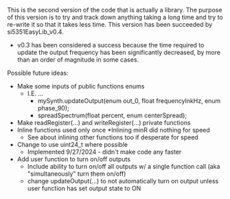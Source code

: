 This is the second version of the code that is actually a library. 
	The purpose of this version is to try and track down anything taking a long time and try to re-write it so that it takes less time.
  This version has been succeeded by si5351EasyLib_v0.4.
   * v0.3 has been considered a success because the time required to update the output frequency has been significantly decreased, by more than an order of magnitude in some cases.

Possible future ideas:
  * Make some inputs of public functions enums
     * I.E. ...
        * mySynth.updateOutput(enum out_0, float frequencyInkHz, enum phase_90);
        * spreadSpectrum(float percent, enum centerSpread);
  * Make readRegister(...) and writeRegister(...) private functions
  * Inline functions used only once
	   *Inlining minR did nothing for speed
     * See about inlining other functions too if desperate for speed
  * Change to use uint24_t where possible
     * Implemented 9/27/2024 - didn't make code any faster
  * Add user function to turn on/off outputs
     * Include ability to turn on/off all outputs w/ a single function call (aka "simultaneously" turn them on/off)
     * change updateOutput(...) to not automatically turn on output unless user function has set output state to ON